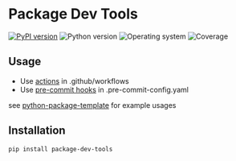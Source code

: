 # Package Dev Tools
[![PyPI version](https://badge.fury.io/py/package-dev-tools.svg)](https://badge.fury.io/py/package-dev-tools)
![Python version](https://img.shields.io/badge/python-3.10+-brightgreen)
![Operating system](https://img.shields.io/badge/os-linux%20%7c%20macOS-brightgreen)
![Coverage](https://img.shields.io/badge/coverage-100%25-brightgreen)

## Usage
* Use [actions](https://github.com/quintenroets/package-dev-tools/tree/main/actions) in .github/workflows
* Use [pre-commit hooks](https://github.com/quintenroets/package-dev-tools/tree/main/.pre-commit-hooks.yaml) in .pre-commit-config.yaml

see [python-package-template](https://github.com/quintenroets/python-package-template) for example usages

## Installation
```shell
pip install package-dev-tools
```
